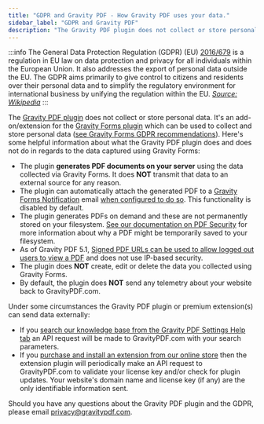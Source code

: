 ```yaml
---
title: "GDPR and Gravity PDF - How Gravity PDF uses your data."
sidebar_label: "GDPR and Gravity PDF"
description: "The Gravity PDF plugin does not collect or store personal data. It's an extension for Gravity Forms which can be used to collect and store personal data."
---
```


:::info
The General Data Protection Regulation (GDPR) (EU) [2016/679](https://eur-lex.europa.eu/legal-content/EN/TXT/?uri=celex%3A32016R0679) is a regulation in EU law on data protection and privacy for all individuals within the European Union. It also addresses the export of personal data outside the EU. The GDPR aims primarily to give control to citizens and residents over their personal data and to simplify the regulatory environment for international business by unifying the regulation within the EU. *[Source: Wikipedia](https://en.wikipedia.org/wiki/General_Data_Protection_Regulation)*
:::

The [Gravity PDF plugin](https://wordpress.org/plugins/gravity-forms-pdf-extended/) does not collect or store personal data. It's an add-on/extension for the [Gravity Forms plugin](https://www.gravityforms.com/) which can be used to collect and store personal data ([see Gravity Forms GDPR recommendations](https://docs.gravityforms.com/wordpress-gravity-forms-and-gdpr-compliance/)). Here's some helpful information about what the Gravity PDF plugin does and does not do in regards to the data captured using Gravity Forms:

-   The plugin **generates PDF documents on your server** using the data collected via Gravity Forms. It does **NOT** transmit that data to an external source for any reason.
-   The plugin can automatically attach the generated PDF to a [Gravity Forms Notification](https://docs.gravityforms.com/configuring-notifications-in-gravity-forms/) email [when configured to do so](setup-pdf.md#notifications). This functionality is disabled by default.
-   The plugin generates PDFs on demand and these are not permanently stored on your filesystem. [See our documentation on PDF Security](pdf-security.md) for more information about why a PDF might be temporarily saved to your filesystem.
-   As of Gravity PDF 5.1, [Signed PDF URLs can be used to allow logged out users to view a PDF](https://gravitypdf.com/news/gravity-pdf-5-1-has-landed/#signed-pdf-urls) and does not use IP-based security.
-   The plugin does **NOT** create, edit or delete the data you collected using Gravity Forms.
-   By default, the plugin does **NOT** send any telemetry about your website back to GravityPDF.com.

Under some circumstances the Gravity PDF plugin or premium extension(s) can send data externally:

-   If you [search our knowledge base from the Gravity PDF Settings Help tab](global-settings.md#help-tab) an API request will be made to GravityPDF.com with your search parameters.
-   If you [purchase and install an extension from our online store](https://gravitypdf.com/extension-shop/) then the extension plugin will periodically make an API request to GravityPDF.com to validate your license key and/or check for plugin updates. Your website's domain name and license key (if any) are the only identifiable information sent.

Should you have any questions about the Gravity PDF plugin and the GDPR, please email privacy@gravitypdf.com.
